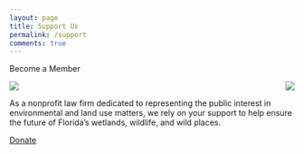 ```yaml
---
layout: page
title: Support Us
permalink: /support
comments: true
---
```


<div class="row justify-content-between">
<div class="col-md-8 pr-5">
<p>Become a Member</p>
<img align="right" src="doc/subpagelist.png">    
<img class="AdobeStock_406739313.jpeg" src="assets/images/AdobeStock_406739313.jpeg alt="image">
                                                                                             
<p>As a nonprofit law firm dedicated to representing the public interest in environmental and land use matters, we rely on your support to help ensure the future of Florida’s wetlands, wildlife, and wild places.</p> 

  <a target="_blank" href="https://evergladeslaw.org/donate/" class="btn btn-warning">Donate</a>
</div> 
